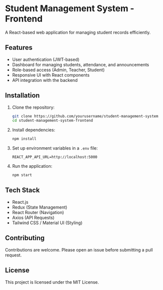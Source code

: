# Student Management System - Frontend  

A React-based web application for managing student records efficiently.  

## Features  
- User authentication (JWT-based)  
- Dashboard for managing students, attendance, and announcements  
- Role-based access (Admin, Teacher, Student)  
- Responsive UI with React components  
- API integration with the backend  

## Installation  

1. Clone the repository:  
   ```sh
   git clone https://github.com/yourusername/student-management-system-frontend.git
   cd student-management-system-frontend
   ```
2. Install dependencies:  
   ```sh
   npm install
   ```
3. Set up environment variables in a `.env` file:  
   ```
   REACT_APP_API_URL=http://localhost:5000
   ```
4. Run the application:  
   ```sh
   npm start
   ```

## Tech Stack  
- React.js  
- Redux (State Management)  
- React Router (Navigation)  
- Axios (API Requests)  
- Tailwind CSS / Material UI (Styling)  

## Contributing  
Contributions are welcome. Please open an issue before submitting a pull request.  

## License  
This project is licensed under the MIT License.  
